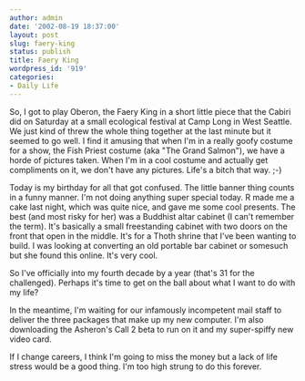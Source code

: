 ```yaml
---
author: admin
date: '2002-08-19 18:37:00'
layout: post
slug: faery-king
status: publish
title: Faery King
wordpress_id: '919'
categories:
- Daily Life
---
```

So, I got to play Oberon, the Faery King in a short little piece that the Cabiri did on Saturday at a small ecological festival at Camp Long in West Seattle. We just kind of threw the whole thing together at the last minute but it seemed to go well. I find it amusing that when I'm in a really goofy costume for a show, the Fish Priest costume (aka "The Grand Salmon"), we have a horde of pictures taken. When I'm in a cool costume and actually get compliments on it, we don't have any pictures. Life's a bitch that way. ;-)

Today is my birthday for all that got confused. The little banner thing counts in a funny manner. I'm not doing anything super special today. R made me a cake last night, which was quite nice, and gave me some cool presents. The best (and most risky for her) was a Buddhist altar cabinet (I can't remember the term). It's basically a small freestanding cabinet with two doors on the front that open in the middle. It's for a Thoth shrine that I've been wanting to build. I was looking at converting an old portable bar cabinet or somesuch but she found this online. It's very cool.

So I've officially into my fourth decade by a year (that's 31 for the challenged). Perhaps it's time to get on the ball about what I want to do with my life?

In the meantime, I'm waiting for our infamously incompetent mail staff to deliver the three packages that make up my new computer. I'm also downloading the Asheron's Call 2 beta to run on it and my super-spiffy new video card.

If I change careers, I think I'm going to miss the money but a lack of life stress would be a good thing. I'm too high strung to do this forever.
